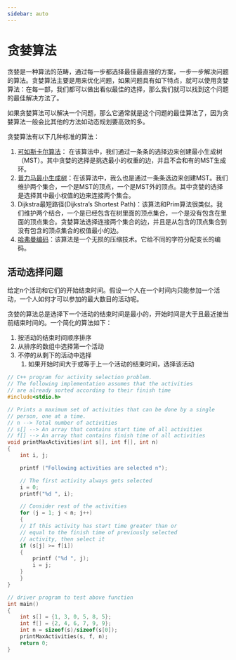 ```yaml
---
sidebar: auto
---
```


# 贪婪算法
贪婪是一种算法的范畴，通过每一步都选择最佳最直接的方案，一步一步解决问题的算法。贪婪算法主要是用来优化问题，如果问题具有如下特点，就可以使用贪婪算法：在每一部，我们都可以做出看似最佳的选择，那么我们就可以找到这个问题的最佳解决方法了。

如果贪婪算法可以解决一个问题，那么它通常就是这个问题的最佳算法了，因为贪婪算法一般会比其他的方法如动态规划要高效的多。

贪婪算法有以下几种标准的算法：
1. [可如斯卡尔算法](/datastructure/content.html#最小生成树)： 在该算法中，我们通过一条条的选择边来创建最小生成树（MST）。其中贪婪的选择是挑选最小的权重的边，并且不会和有的MST生成环。
2. [普力马最小生成树](/datastructure/content.html#最小生成树)：在该算法中，我么也是通过一条条选边来创建MST。我们维护两个集合，一个是MST的顶点，一个是MST外的顶点。其中贪婪的选择是选择其中最小权值的边来连接两个集合。
3. Dijkstra最短路径(Dijkstra’s Shortest Path)：该算法和Prim算法很类似。我们维护两个结合，一个是已经包含在树里面的顶点集合，一个是没有包含在里面的顶点集合。贪婪算法选择连接两个集合的边，并且是从包含的顶点集合到没有包含的顶点集合的权值最小的边。
4. [哈弗曼编码](/datastructure/content.html#哈夫曼树-huffman)：该算法是一个无损的压缩技术。它给不同的字符分配变长的编码。

## 活动选择问题
给定n个活动和它们的开始结束时间。假设一个人在一个时间内只能参加一个活动，一个人如何才可以参加的最大数目的活动呢。

贪婪的算法总是选择下一个活动的结束时间是最小的，开始时间是大于且最近接当前结束时间的。一个简化的算法如下：
1. 按活动的结束时间顺序排序
2. 从排序的数组中选择第一个活动
3. 不停的从剩下的活动中选择
   1. 如果开始时间大于或等于上一个活动的结束时间，选择该活动

```c
// C++ program for activity selection problem. 
// The following implementation assumes that the activities 
// are already sorted according to their finish time 
#include<stdio.h> 

// Prints a maximum set of activities that can be done by a single 
// person, one at a time. 
// n --> Total number of activities 
// s[] --> An array that contains start time of all activities 
// f[] --> An array that contains finish time of all activities 
void printMaxActivities(int s[], int f[], int n) 
{ 
	int i, j; 

	printf ("Following activities are selected n"); 

	// The first activity always gets selected 
	i = 0; 
	printf("%d ", i); 

	// Consider rest of the activities 
	for (j = 1; j < n; j++) 
	{ 
	// If this activity has start time greater than or 
	// equal to the finish time of previously selected 
	// activity, then select it 
	if (s[j] >= f[i]) 
	{ 
		printf ("%d ", j); 
		i = j; 
	} 
	} 
} 

// driver program to test above function 
int main() 
{ 
	int s[] = {1, 3, 0, 5, 8, 5}; 
	int f[] = {2, 4, 6, 7, 9, 9}; 
	int n = sizeof(s)/sizeof(s[0]); 
	printMaxActivities(s, f, n); 
	return 0; 
} 
```

